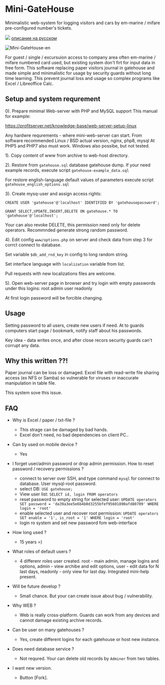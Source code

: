 # Mini-GateHouse
Minimalistic web-system for logging visitors and cars by em-marine / mifare pre-configured number's tickets.

<img src="https://img.icons8.com/emoji/24/000000/russia-emoji.png"/> [описание на русском](https://github.com/Aminuxer/Mini-GateHouse/blob/main/README.md)

![Mini-GateHouse-en](https://user-images.githubusercontent.com/13812192/177328156-1e1c21c3-816e-4ff8-8279-5a6919ddb59f.png)

For guest / single / excursuion access to company area often em-marine / mifare numbered card used, but existing system don't
firt for input data in free form.
This software replacing paper visitors journal in gatehouse and made simple and minimalistic for usage by security guards without
long time learning.
This prevent journal loss and usage so complex programs like Excel / Libreoffice Calc.

## Setup and system requrement

0). Prepare minimal Web-server with PHP and MySQL support
This manual for example:

https://profitserver.net/knowledge-base/web-server-setup-linux

Any hardwre requrements - where mini-web-server can start. From software recommended Linux / BSD actual version, nginx, php8, mysql
At PHP5 and PHP7 also must work. Windows also possibe, but not tested.

1). Copy content of  www from archive to web-host directory.

2). Restore from `gatehouse.sql` database gatehouse dump.
If your need example records, execute script
`gatehouse-example_data.sql`

For restore english-language default values of parameters execute script
`gatehouse_english_options.sql`

3). Create mysq-user and assign access rights:

`CREATE USER 'gatehouse'@'localhost' IDENTIFIED BY 'gatehousepassword';`

`GRANT SELECT,UPDATE,INSERT,DELETE ON gatehouse.* TO 'gatehouse'@'localhost';`

Your can also revoke DELETE, this permission need only for delete operators.
Recommnded generate strong random password.

4). Edit config `www/options.php`
on server and check data from step 3 for corrct connect to database.

Set variable `$db_add_rnd_key` in config to long random string.

Set interface language with `localization` variable from list.

Pull requests with new localizations files are welcome.

5). Open web-server page in browser and try login with empty passwords
under this logins:
root
admin
user
readonly

At first login password will be forcible changing.

## Usage
Setting password to all users, create new users if need.
At to guards computers start page / bookmark, notify staff about his passwords.

Key idea - data writes once, and after close recors security guards can't corrupt any data.

## Why this written ??!
Paper journal can be loss or damaged. Excel file with read-write file sharing access (ex NFS or Samba) so vulnerable
for viruses or inaccurate manipulation in table file.

This system sove this issue.

##  FAQ
* Why is Excel / paper / txt-file ?
  - This strage can be damaged by bad hands.
  - Excel don't need, no bad dependencies on client PC..

* Can by used on mobile device ?
  - Yes

* I forget user/admin password or drop admin permission. How to reset password / recovery permissions ?
  - connect to server over SSH, and type command `mysql` for connect to database. User mysql-root password.
  - select DB:
     `USE gatehouse;`
  - View user list:
     `SELECT id, login FROM operators`
  - reset password to empty string for selected user:
     `UPDATE operators SET password = 'da39a3ee5e6b4b0d3255bfef95601890afd80709' WHERE login = 'root' `
  - enable selected user and recover root permission:
     `UPDATE operators SET enable = '1', is_root = '1' WHERE login = 'root' `
  - login ro system and set new password fom web-interface

* How long used ?
  - 15 years =)

* What roles of default users ?
  - 4 differenr roles user created. root - main admin, manage logins and options, admin - view archibe and edit options, user - edit data for N last days, readonly - only view for last day.
    Integrated mini-help present.

* Will be future develop ?
  - Small chance. But your can create issue about bug / vulnerability.

* Why WEB ?
  - Web is really cross-platform. Guards can work
    from any devices and cannot damage existing archive records.

* Can be user on many gatehouses ?
  - Yes, create different logins for each gatehouse or host new instance.

* Does need database service ?
  - Not requred. Your can delete old records by `Adminer` from two tables.

* I want new version.
  - Button [Fork].
